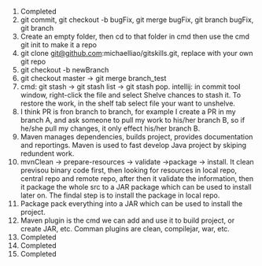 1. Completed
2. git commit, git checkout -b bugFix, git merge bugFix, git branch bugFix, git branch
3. Create an empty folder, then cd to that folder in cmd then use the cmd git init to make it a repo
4. git clone git@github.com:michaelliao/gitskills.git, replace with your own git repo
5. git checkout -b newBranch
6. git checkout master -> git merge branch_test
7. cmd: git stash -> git stash list -> git stash pop. intellij: in commit tool window, right-click the file and select Shelve chances to stash it. To restore the work, in the shelf tab select file your want to unshelve.
8. I think PR is fron branch to branch, for example I create a PR in my branch A, and ask someone to pull my work to his/her branch B, so if he/she pull my changes, it only effect his/her branch B.
9. Maven manages dependencies, builds project, provides documentation and reportings. Maven is used to fast develop Java project by skiping redundent work.
10. mvnClean -> prepare-resources -> validate ->package -> install. It clean previsou binary code first, then looking for resources in local repo, central repo and remote repo, after then it validate the information, then it package the whole src to a JAR package which can be used to install later on. The findal step is to install the package in local repo.
11. Package pack everything into a JAR which can be used to install the project.
12. Maven plugin is the cmd we can add and use it to build project, or create JAR, etc. Comman plugins are clean, compilejar, war, etc.
13. Completed
14. Completed
15. Completed
